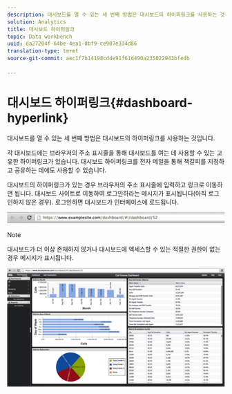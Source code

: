 ```yaml
---
description: 대시보드를 열 수 있는 세 번째 방법은 대시보드의 하이퍼링크를 사용하는 것입니다.
solution: Analytics
title: 대시보드 하이퍼링크
topic: Data workbench
uuid: da27204f-64be-4ea1-8bf9-ce907e334d86
translation-type: tm+mt
source-git-commit: aec1f7b14198cdde91f61d490a235022943bfedb

---
```



# 대시보드 하이퍼링크{#dashboard-hyperlink}

대시보드를 열 수 있는 세 번째 방법은 대시보드의 하이퍼링크를 사용하는 것입니다.

각 대시보드에는 브라우저의 주소 표시줄을 통해 대시보드를 여는 데 사용할 수 있는 고유한 하이퍼링크가 있습니다. 대시보드 하이퍼링크를 전자 메일을 통해 책갈피를 지정하고 공유하는 데에도 사용할 수 있습니다.

대시보드의 하이퍼링크가 있는 경우 브라우저의 주소 표시줄에 입력하고 링크로 이동하면 됩니다. 대시보드 사이트로 이동하여 로그인하라는 메시지가 표시됩니다(아직 로그인하지 않은 경우). 로그인하면 대시보드가 인터페이스에 로드됩니다.

![](assets/db_hyperlink.png)

>[!NOTE]
>
>대시보드가 더 이상 존재하지 않거나 대시보드에 액세스할 수 있는 적절한 권한이 없는 경우 메시지가 표시됩니다.

![](assets/db_hyperlink2.png)

